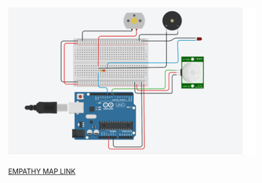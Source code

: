 <h1 align="fill" >
 <img src="Assessmentpics1.png"/>
</h1>

[EMPATHY MAP LINK ](https://www.tinkercad.com/things/heyRVA2BLFK-light-and-fan-activiation-by-pir-sensor)

